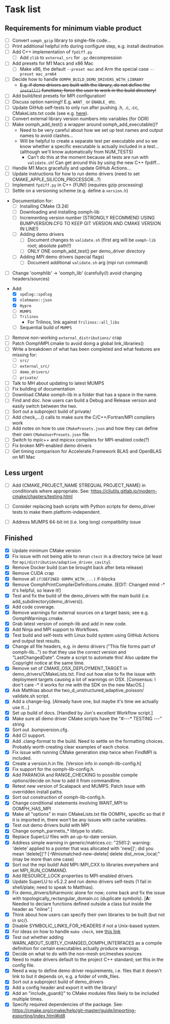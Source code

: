 # Task list

## Requirements for minimum viable product

* [ ] Convert `oomph_gzip` library to single-file code...
* [ ] Print additional helpful info during configure step, e.g. install destination
* [ ] Add C++ implementation of `fpdiff.py`
  * [ ] Add `zlib` to `external_src` for `.gz` decompression
* [ ] Add presets for M1 Macs and x86 Mac
  * [ ] Make x86, the default `--preset mac` and Arm the special case `--preset mac_arm64`
* [ ] Decide how to handle `OOMPH_BUILD_DEMO_DRIVERS_WITH_LIBRARY`
  * ~~E.g. if demo drivers are built with the library, do not define the `install()` functions; force the user to work in the build directory!~~
* [ ] Add build/test presets for MPI configuration!
* [ ] Discuss option naming!! E.g. `WANT_` or `ENABLE_` etc.
* [ ] Update GitHub self-tests to only run after pushing .h, .c, .cc, CMakeLists.txt code (see e.g. [here](https://github.com/scivision/mumps/blob/v5.5.1.7/.github/workflows/ci.yml)).
* [ ] Convert external library version numbers into variables (for ODR)
* [ ] Make oomph_add_test() a wrapper around oomph_add_executable()?
  * Need to be very careful about how we set up test names and output names to avoid clashes...
  * Will be helpful to create a separate test per executable and so we know whether a specific executable is actually included in a test... (although we'll know automatically from NUM_TESTS)
    * Can't do this at the moment because all tests are run with `validate.sh`! Can get around this by using the new C++ fpdiff...
* [ ] Handle M1 Macs gracefully and update GitHub Actions...
* [ ] Update instructions for how to run demo drivers (need to set CMAKE_APPLE_SILICON_PROCESSOR...?)
* [ ] Implement `fpdiff.py` in C++ (FUN!) (requires gzip processing)
* [ ] Settle on a versioning scheme (e.g. define a `version.h`)
* Documentation for:
  * [ ] Installing CMake (3.24)
  * [ ] Downloading and installing oomph-lib
  * [ ] Incrementing version number (STRONGLY RECOMMEND USING BUMPVERSION.CFG TO KEEP GIT VERSION AND CMAKE VERSION IN LINE!)
  * [ ] Adding demo drivers
    * [ ] Document changes to `validate.sh` (first arg will be `oomph-lib` root; absolute path!!)
    * [ ] ONLY ONE oomph_add_test() per demo_driver directory
  * [ ] Adding *MPI* demo drivers (special flags)
    * [ ] Document additional `validate.sh` arg (mpi run command)
* [ ] Change 'oomphlib' -> 'oomph_lib' (carefully(!) avoid changing headers/sources)
* Add:
  * [x] `spdlog::spdlog`
  * [x] `nlohmann::json`
  * [x] `Hypre`
  * [ ] `MUMPS`
  * [ ] `Trilinos`
    * For Trilinos, link against `Trilinos::all_libs`
  * [ ] Sequential build of `MUMPS`
* [ ] Remove non-working `external_distributions/` crap
* [ ] Patch OomphMPI.cmake to avoid doing a global link_libraries()
* [ ] Write a breakdown of what has been completed and what features are missing for:
  * [ ] `src/`
  * [ ] `external_src/`
  * [ ] `demo_drivers/`
  * [ ] `private/`
* [ ] Talk to MH about updating to latest MUMPS
* [ ] Fix building of documentation
* [ ] Download CMake oomph-lib in a folder that has a space in the name.
* [ ] Find and doc. how users can build a Debug and Release version and easily switch between the two.
* [ ] Sort out a subproject build of private/
* [ ] Add check_...() calls to make sure the C/C++/Fortran/MPI compilers work
* [ ] Add notes on how to use `CMakePresets.json` and how they can define their own `CMakeUserPresets.json` file.
* [ ] Switch to mpic++ and mpicxx compilers for MPI-enabled code(?)
* [ ] Fix broken MPI-enabled demo drivers
* [ ] Get timing comparison for Accelerate.Framework BLAS and OpenBLAS on M1 Mac

## Less urgent

* [ ] Add (CMAKE_PROJECT_NAME STREQUAL PROJECT_NAME) in conditionals where appropriate. See: <https://cliutils.gitlab.io/modern-cmake/chapters/testing.html>

* [ ] Consider replacing bash scripts with Python scripts for demo_driver tests to make them platform-independent.
* [ ] Address MUMPS 64-bit int (i.e. long long) compatibility issue


## Finished

* [x] Update minimum CMake version
* [x] Fix issue with not being able to rerun `ctest` in a directory twice (at least for `mpi/distribution/adaptive_driven_cavity`).
* [x] Remove Docker build (can be brought back after beta release)
* [x] Remove CUDA crap
* [x] Remove all `if(DEFINED OOMPH_WITH_...)` if-blocks
* [x] Remove OomphPrintCompilerDefinitions.cmake. [EDIT: Changed mind -* it's helpful, so leave it!]
* [x] Test and fix the build of the demo_drivers with the main build (i.e. add_subdirectory(demo_drivers)).
* [x] Add code coverage.
* [x] Remove warnings for external sources on a target basis; see e.g. OomphWarnings.cmake.
* [x] Grab latest version of oomph-lib and add in new code.
* [x] Add Ninja and MPI support to Workflows.
* [x] Test build and self-tests with Linux build system using GitHub Actions and output test results.
* [x] Change all file headers, e.g. in demo drivers ("This file forms part of oomph-lib...") so that they use the correct version and "LastChangedDate". Create a script to automate this! Also update the Copyright notice at the same time.
* [x] Remove set of CMAKE_OSX_DEPLOYMENT_TARGET in demo_drivers/CMakeLists.txt. Find out how else to fix the issue with deployment targets causing a lot of warnings on OSX. [Consensus: I don't care -* it works for me with the SDK on the new MacOS.]
* [x] Ask Matthias about the two_d_unstructured_adaptive_poisson/ validate.sh script.
* [x] Add a change-log. [Already have one, but maybe it's time we actually use it...]
* [x] Set up build of docs. [Handled by Jon's excellent Workflow script.]
* [x] Make sure all demo driver CMake scripts have the "#---* TESTING ---" string
* [x] Sort out .bumpversion.cfg.
* [x] Add CI support.
* [x] Add .clang-format to the build. Need to settle on the formatting choices. Probably worth creating clear examples of each choice.
* [x] Fix issue with running CMake generation step twice when FindMPI is included.
* [x] Create a version.h.in file. [Version info in oomph-lib-config.h]
* [x] Fix support for the oomph-lib-config.h.
* [x] Add PARANOIA and RANGE_CHECKING to possible compile options/decide on how to add it from commandline.
* [x] Retest new version of Scalapack and MUMPS. Patch issue with overridden install paths.
* [x] Sort out construction of oomph-lib-config.h.
* [x] Change conditional statements involving WANT_MPI to OOMPH_HAS_MPI
* [x] Make all "options" in main CMakeLists.txt file OOMPH_ specific so that if it is imported in, there won't be any issues with cache variables.
* [x] Test out demo drivers build with MPI
* [x] Change oomph_parmetis_* libtype to static.
* [x] Replace SuperLU files with an up-to-date version.
* [x] Address simple warning in generic/matrices.cc: "2561:2: warning: 'delete' applied to a pointer that was allocated with 'new[]'; did you mean 'delete[]'? [-Wmismatched-new-delete] delete dist_nrow_local;" (may be more than one case)
* [x] Sort out the mpi build! Add MPI::MPI_CXX to libraries everywhere and set MPI_RUN_COMMAND.
* [x] Add RESOURCE_LOCK properties to MPI-enabled drivers.
* [x] Update SuperLU to v5.2.2 and run demo drivers self-tests (1 fail in shell/plate; need to speak to Matthias).
* [x] Fix demo_drivers/biharmonic alone for now; come back and fix the issue with topologically_rectangular_domain.cc (duplicate symbols). [**A:** Needed to declare functions defined outside a class but inside the header as "inline".]
* [x] Think about how users can specify their own libraries to be built (but not in src/).
* [x] Disable SYMBOLIC_LINKS_FOR_HEADERS if not a Unix-based system.
* [x] For ideas on how to handle ``make check``, see [this link](https://gitlab.kitware.com/cmake/community/-/wikis/doc/tutorials/EmulateMakeCheck)
* [x] Test out whether adding WARN_ABOUT_SUBTLY_CHANGED_OOMPH_INTERFACES as a compile definition for certain executables actually produce warnings.
* [x] Decide on what to do with the non-mesh src/meshes sources
* [x] Need to make drivers default to the project C++ standard; set this in the config file.
* [x] Need a way to define demo driver requirements, i.e. files that it doesn't link to but it depends on, e.g. a folder of vmtk_files.
* [x] Sort out a subproject build of demo_drivers
* [x] Add a config header and export it with the library!
* [x] Add an "include_guard()" to CMake modules files likely to be included multiple times.
* [x] Specify required dependencies of the package. See: <https://cmake.org/cmake/help/git-master/guide/importing-exporting/index.html#id8>
